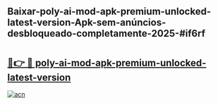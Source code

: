 ## Baixar-poly-ai-mod-apk-premium-unlocked-latest-version-Apk-sem-anúncios-desbloqueado-completamente-2025-#if6rf

# <h2><a href="https://ainizakaria.my?title=poly-ai-mod-apk-premium-unlocked-latest-version&ref=22M">🔗👉 🔴 poly-ai-mod-apk-premium-unlocked-latest-version</a></h2>

[![acn](https://github.com/user-attachments/assets/0f9c940e-d8b0-45ae-aac7-cd30a18b3e1c)](https://ainizakaria.my?title=poly-ai-mod-apk-premium-unlocked-latest-version&ref=22M)

